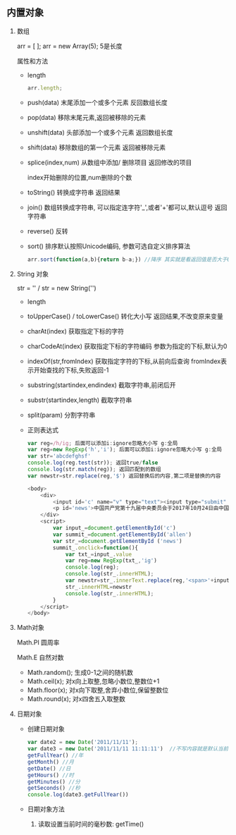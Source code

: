 ## 内置对象

1. 数组

   arr = [ ]; arr = new Array(5); 5是长度

   属性和方法

   * length

     ```js
     arr.length;
     ```

   * push(data) 末尾添加一个或多个元素 反回数组长度

   * pop(data) 移除末尾元素,返回被移除的元素

   * unshift(data) 头部添加一个或多个元素 返回数组长度

   * shift(data) 移除数组的第一个元素 返回被移除元素

   * splice(index,num) 从数组中添加/ 删除项目 返回修改的项目

     index开始删除的位置,num删除的个数

   * toString() 转换成字符串 返回结果

   * join() 数组转换成字符串, 可以指定连字符'_',或者'+'都可以,默认逗号 返回字符串

   * reverse() 反转

   * sort() 排序默认按照Unicode编码, 参数可选自定义排序算法

     ```js
     arr.sort(function(a,b){return b-a;}) //降序 其实就是看返回值是否大于0,大于0 sort()就输出a,达到这个效果
     ```

2. String 对象

   str = '' / str = new String('')

   * length

   * toUpperCase() / toLowerCase() 转化大小写 返回结果,不改变原来变量

   * charAt(index) 获取指定下标的字符

   * charCodeAt(index) 获取指定下标的字符编码 参数为指定的下标,默认为0

   * indexOf(str,fromIndex) 获取指定字符的下标,从前向后查询 fromIndex表示开始查找的下标,失败返回-1

   * substring(startindex,endindex) 截取字符串,前闭后开

   * substr(startindex,length) 截取字符串

   * split(param) 分割字符串 

   * 正则表达式

     ```js
     var reg=/h/ig; 后面可以添加i:ignore忽略大小写 g:全局
     var reg=new RegExp('h','i'); 后面可以添加i:ignore忽略大小写 g:全局
     var str='abcdefghsf'
     console.log(reg.test(str)); 返回true/false
     console.log(str.match(reg)); 返回匹配到的数组
     var newstr=str.replace(reg,'$') 返回替换后的内容,第二项是替换的内容
     ```
     
     ```js
     <body>
         <div>
             <input id='c' name="v" type="text"><input type="submit" name="" id="allen">
             <p id='news'>中国共产党第十九届中央委员会于2017年10月24日由中国共产党第十九次全国代表大会选举产生。中国共产党第十九届中央委员会第一。</p>
         </div>
         <script>
             var input_=document.getElementById('c') 
             var summit_=document.getElementById('allen')
             var str_=document.getElementById ('news')
             summit_.onclick=function(){
                 var txt_=input_.value
                 var reg=new RegExp(txt_,'ig')
                 console.log(reg);
                 console.log(str_.innerHTML);
                 var newstr=str_.innerText.replace(reg,'<span>'+input_.value+'</span>')
                 str_.innerHTML=newstr
                 console.log(str_.innerHTML);    
             }    
         </script>
     </body>
     ```
     
     

3. Math对象

   Math.PI 圆周率

   Math.E 自然对数

   * Math.random(); 生成0-1之间的随机数
   * Math.ceil(x); 对x向上取整,忽略小数位,整数位+1
   * Math.floor(x); 对x向下取整,舍弃小数位,保留整数位
   * Math.round(x); 对x四舍五入取整数

4. 日期对象

   * 创建日期对象

     ```js
     var date2 = new Date('2011/11/11');
     var date3 = new Date('2011/11/11 11:11:11')  //不写内容就是默认当前的
     getFullYear() //年
     getMonth() //月
     getDate() //日
     getHours() //时
     getMinutes() //分
     getSeconds() //秒
     console.log(date3.getFullYear())
     ```

   * 日期对象方法
     
     1. 读取设置当前时间的毫秒数: getTime()